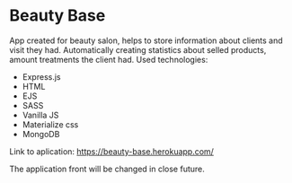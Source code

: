 # Beauty Base
App created for beauty salon, helps to store information about clients and visit they had. Automatically creating statistics about selled products, amount treatments the client had. 
Used technologies:
- Express.js
- HTML
- EJS
- SASS
- Vanilla JS
- Materialize css
- MongoDB

Link to aplication: https://beauty-base.herokuapp.com/

The application front will be changed in close future.
